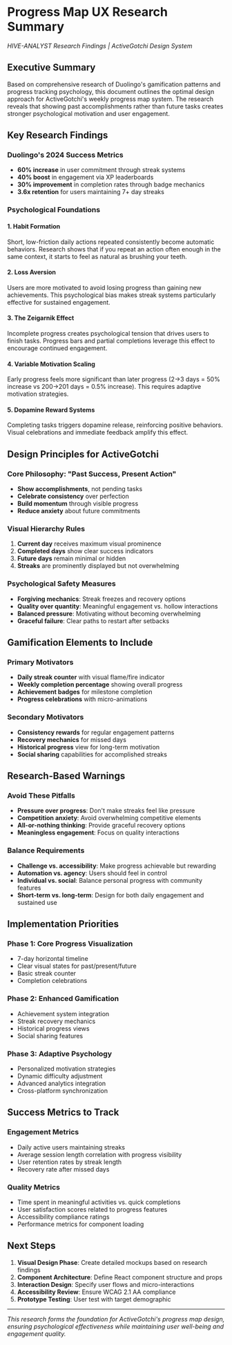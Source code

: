 # Progress Map UX Research Summary
*HIVE-ANALYST Research Findings | ActiveGotchi Design System*

## Executive Summary

Based on comprehensive research of Duolingo's gamification patterns and progress tracking psychology, this document outlines the optimal design approach for ActiveGotchi's weekly progress map system. The research reveals that showing past accomplishments rather than future tasks creates stronger psychological motivation and user engagement.

## Key Research Findings

### Duolingo's 2024 Success Metrics
- **60% increase** in user commitment through streak systems
- **40% boost** in engagement via XP leaderboards  
- **30% improvement** in completion rates through badge mechanics
- **3.6x retention** for users maintaining 7+ day streaks

### Psychological Foundations

#### 1. Habit Formation
Short, low-friction daily actions repeated consistently become automatic behaviors. Research shows that if you repeat an action often enough in the same context, it starts to feel as natural as brushing your teeth.

#### 2. Loss Aversion
Users are more motivated to avoid losing progress than gaining new achievements. This psychological bias makes streak systems particularly effective for sustained engagement.

#### 3. The Zeigarnik Effect
Incomplete progress creates psychological tension that drives users to finish tasks. Progress bars and partial completions leverage this effect to encourage continued engagement.

#### 4. Variable Motivation Scaling
Early progress feels more significant than later progress (2→3 days = 50% increase vs 200→201 days = 0.5% increase). This requires adaptive motivation strategies.

#### 5. Dopamine Reward Systems
Completing tasks triggers dopamine release, reinforcing positive behaviors. Visual celebrations and immediate feedback amplify this effect.

## Design Principles for ActiveGotchi

### Core Philosophy: "Past Success, Present Action"
- **Show accomplishments**, not pending tasks
- **Celebrate consistency** over perfection
- **Build momentum** through visible progress
- **Reduce anxiety** about future commitments

### Visual Hierarchy Rules
1. **Current day** receives maximum visual prominence
2. **Completed days** show clear success indicators
3. **Future days** remain minimal or hidden
4. **Streaks** are prominently displayed but not overwhelming

### Psychological Safety Measures
- **Forgiving mechanics**: Streak freezes and recovery options
- **Quality over quantity**: Meaningful engagement vs. hollow interactions
- **Balanced pressure**: Motivating without becoming overwhelming
- **Graceful failure**: Clear paths to restart after setbacks

## Gamification Elements to Include

### Primary Motivators
- **Daily streak counter** with visual flame/fire indicator
- **Weekly completion percentage** showing overall progress  
- **Achievement badges** for milestone completion
- **Progress celebrations** with micro-animations

### Secondary Motivators
- **Consistency rewards** for regular engagement patterns
- **Recovery mechanics** for missed days
- **Historical progress** view for long-term motivation
- **Social sharing** capabilities for accomplished streaks

## Research-Based Warnings

### Avoid These Pitfalls
- **Pressure over progress**: Don't make streaks feel like pressure
- **Competition anxiety**: Avoid overwhelming competitive elements
- **All-or-nothing thinking**: Provide graceful recovery options
- **Meaningless engagement**: Focus on quality interactions

### Balance Requirements
- **Challenge vs. accessibility**: Make progress achievable but rewarding
- **Automation vs. agency**: Users should feel in control
- **Individual vs. social**: Balance personal progress with community features
- **Short-term vs. long-term**: Design for both daily engagement and sustained use

## Implementation Priorities

### Phase 1: Core Progress Visualization
- 7-day horizontal timeline
- Clear visual states for past/present/future
- Basic streak counter
- Completion celebrations

### Phase 2: Enhanced Gamification
- Achievement system integration
- Streak recovery mechanics
- Historical progress views
- Social sharing features

### Phase 3: Adaptive Psychology
- Personalized motivation strategies
- Dynamic difficulty adjustment
- Advanced analytics integration
- Cross-platform synchronization

## Success Metrics to Track

### Engagement Metrics
- Daily active users maintaining streaks
- Average session length correlation with progress visibility
- User retention rates by streak length
- Recovery rate after missed days

### Quality Metrics  
- Time spent in meaningful activities vs. quick completions
- User satisfaction scores related to progress features
- Accessibility compliance ratings
- Performance metrics for component loading

## Next Steps

1. **Visual Design Phase**: Create detailed mockups based on research findings
2. **Component Architecture**: Define React component structure and props
3. **Interaction Design**: Specify user flows and micro-interactions
4. **Accessibility Review**: Ensure WCAG 2.1 AA compliance
5. **Prototype Testing**: User test with target demographic

---

*This research forms the foundation for ActiveGotchi's progress map design, ensuring psychological effectiveness while maintaining user well-being and engagement quality.*